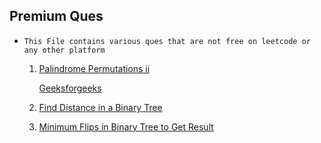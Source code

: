 ## Premium Ques

* `This File contains various ques that are not free on leetcode or any other platform`

  1. [Palindrome Permutations ii](https://leetcode.ca/all/267.html)

     [Geeksforgeeks](https://www.geeksforgeeks.org/problems/pallindrome-patterns0809/1)
  2. [Find Distance in a Binary Tree](https://leetcode.ca/2021-03-23-1740-Find-Distance-in-a-Binary-Tree/)
  3. [Minimum Flips in Binary Tree to Get Result](https://leetcode.ca/2022-07-24-2313-Minimum-Flips-in-Binary-Tree-to-Get-Result/)
